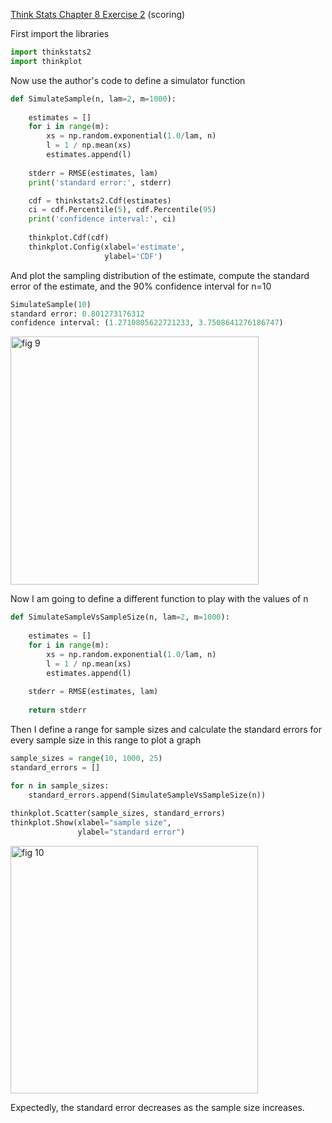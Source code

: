 [Think Stats Chapter 8 Exercise 2](http://greenteapress.com/thinkstats2/html/thinkstats2009.html#toc77) (scoring)

First import the libraries
```python
import thinkstats2
import thinkplot
```
Now use the author's code to define a simulator function 
```python
def SimulateSample(n, lam=2, m=1000):
    
    estimates = []
    for i in range(m):
        xs = np.random.exponential(1.0/lam, n)
        l = 1 / np.mean(xs)
        estimates.append(l)
        
    stderr = RMSE(estimates, lam)
    print('standard error:', stderr)    

    cdf = thinkstats2.Cdf(estimates)
    ci = cdf.Percentile(5), cdf.Percentile(95)
    print('confidence interval:', ci)
    
    thinkplot.Cdf(cdf)
    thinkplot.Config(xlabel='estimate',
                     ylabel='CDF')
```
And plot the sampling distribution of the estimate, compute the standard error of the estimate, and the 90% confidence interval for n=10
```python
SimulateSample(10)
standard error: 0.801273176312
confidence interval: (1.2710805622721233, 3.7508641276186747)
```
<img width="397" alt="fig 9" src="https://user-images.githubusercontent.com/32041665/34924847-b5c353a0-f95a-11e7-9ade-8bca85b9cce6.png">

Now I am going to define a different function to play with the values of n
```python
def SimulateSampleVsSampleSize(n, lam=2, m=1000):
    
    estimates = []
    for i in range(m):
        xs = np.random.exponential(1.0/lam, n)
        l = 1 / np.mean(xs)
        estimates.append(l)
        
    stderr = RMSE(estimates, lam)
    
    return stderr
```
Then I define a range for sample sizes and calculate the standard errors for every sample size in this range to plot a graph
```python
sample_sizes = range(10, 1000, 25)
standard_errors = []

for n in sample_sizes:
    standard_errors.append(SimulateSampleVsSampleSize(n))
    
thinkplot.Scatter(sample_sizes, standard_errors)
thinkplot.Show(xlabel="sample size",
               ylabel="standard error")
```
<img width="396" alt="fig 10" src="https://user-images.githubusercontent.com/32041665/34925068-d895f9d6-f95b-11e7-917e-f931d6b9e98f.png">

Expectedly, the standard error decreases as the sample size increases. 
